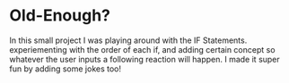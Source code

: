 # Old-Enough?
In this small project I was playing around with the IF Statements. experiementing with the order of each if, and adding certain concept so whatever the user inputs a following reaction will happen. I made it super fun by adding some jokes too!
